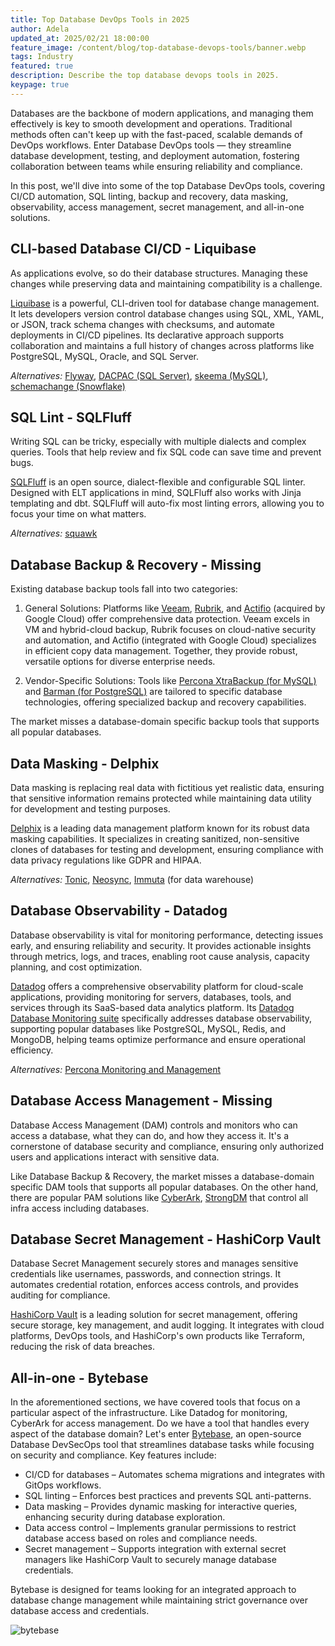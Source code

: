 ```yaml
---
title: Top Database DevOps Tools in 2025
author: Adela
updated_at: 2025/02/21 18:00:00
feature_image: /content/blog/top-database-devops-tools/banner.webp
tags: Industry
featured: true
description: Describe the top database devops tools in 2025.
keypage: true
---
```


Databases are the backbone of modern applications, and managing them effectively is key to smooth development and operations. Traditional methods often can't keep up with the fast-paced, scalable demands of DevOps workflows. Enter Database DevOps tools — they streamline database development, testing, and deployment automation, fostering collaboration between teams while ensuring reliability and compliance.

In this post, we'll dive into some of the top Database DevOps tools, covering CI/CD automation, SQL linting, backup and recovery, data masking, observability, access management, secret management, and all-in-one solutions.

## CLI-based Database CI/CD - Liquibase

As applications evolve, so do their database structures. Managing these changes while preserving data and maintaining compatibility is a challenge.

[Liquibase](https://www.liquibase.com/) is a powerful, CLI-driven tool for database change management. It lets developers version control database changes using SQL, XML, YAML, or JSON, track schema changes with checksums, and automate deployments in CI/CD pipelines. Its declarative approach supports collaboration and maintains a full history of changes across platforms like PostgreSQL, MySQL, Oracle, and SQL Server.

_Alternatives:_ [Flyway](https://flywaydb.org/), [DACPAC (SQL Server)](https://learn.microsoft.com/en-us/sql/relational-databases/data-tier-applications/data-tier-application-overview?view=sql-server-ver16), [skeema (MySQL)](https://www.skeema.io/), [schemachange (Snowflake)](https://www.schemachange.com/)

## SQL Lint - SQLFluff

Writing SQL can be tricky, especially with multiple dialects and complex queries. Tools that help review and fix SQL code can save time and prevent bugs.

[SQLFluff](https://www.sqlfluff.com/) is an open source, dialect-flexible and configurable SQL linter. Designed with ELT applications in mind, SQLFluff also works with Jinja templating and dbt. SQLFluff will auto-fix most linting errors, allowing you to focus your time on what matters.

_Alternatives:_ [squawk](https://github.com/sbdchd/squawk)

## Database Backup & Recovery - Missing

Existing database backup tools fall into two categories:

1. General Solutions: Platforms like [Veeam](https://www.veeam.com/), [Rubrik](https://www.rubrik.com/), and [Actifio](https://www.actifio.com/) (acquired by Google Cloud) offer comprehensive data protection. Veeam excels in VM and hybrid-cloud backup, Rubrik focuses on cloud-native security and automation, and Actifio (integrated with Google Cloud) specializes in efficient copy data management. Together, they provide robust, versatile options for diverse enterprise needs.

2. Vendor-Specific Solutions: Tools like [Percona XtraBackup (for MySQL)](https://www.percona.com/software/percona-xtrabackup) and [Barman (for PostgreSQL)](https://pgbarman.org/) are tailored to specific database technologies, offering specialized backup and recovery capabilities.

The market misses a database-domain specific backup tools that supports all popular databases.

## Data Masking - Delphix

Data masking is replacing real data with fictitious yet realistic data, ensuring that sensitive information remains protected while maintaining data utility for development and testing purposes.

[Delphix](https://www.delphix.com/) is a leading data management platform known for its robust data masking capabilities. It specializes in creating sanitized, non-sensitive clones of databases for testing and development, ensuring compliance with data privacy regulations like GDPR and HIPAA.

_Alternatives:_ [Tonic](https://www.tonic.ai/), [Neosync](https://www.neosync.dev/), [Immuta](https://www.immuta.com/) (for data warehouse)

## Database Observability - Datadog

Database observability is vital for monitoring performance, detecting issues early, and ensuring reliability and security. It provides actionable insights through metrics, logs, and traces, enabling root cause analysis, capacity planning, and cost optimization.

[Datadog](https://www.datadoghq.com/) offers a comprehensive observability platform for cloud-scale applications, providing monitoring for servers, databases, tools, and services through its SaaS-based data analytics platform. Its [Datadog Database Monitoring suite](https://www.datadoghq.com/dg/monitor/databases/) specifically addresses database observability, supporting popular databases like PostgreSQL, MySQL, Redis, and MongoDB, helping teams optimize performance and ensure operational efficiency.

_Alternatives:_ [Percona Monitoring and Management](https://www.percona.com/software/database-tools/percona-monitoring-and-management)

## Database Access Management - Missing

Database Access Management (DAM) controls and monitors who can access a database, what they can do, and how they access it. It's a cornerstone of database security and compliance, ensuring only authorized users and applications interact with sensitive data.

Like Database Backup & Recovery, the market misses a database-domain specific DAM tools that supports all popular databases. On the other hand, there are popular PAM solutions like [CyberArk](https://www.cyberark.com/), [StrongDM](https://www.strongdm.com/) that control all infra access including databases.

## Database Secret Management - HashiCorp Vault

Database Secret Management securely stores and manages sensitive credentials like usernames, passwords, and connection strings. It automates credential rotation, enforces access controls, and provides auditing for compliance.

[HashiCorp Vault](https://www.vaultproject.io/) is a leading solution for secret management, offering secure storage, key management, and audit logging. It integrates with cloud platforms, DevOps tools, and HashiCorp's own products like Terraform, reducing the risk of data breaches.

## All-in-one - Bytebase

In the aforementioned sections, we have covered tools that focus on a particular aspect of the infrastructure. Like Datadog for monitoring, CyberArk for access management.
Do we have a tool that handles every aspect of the database domain? Let's enter [Bytebase](/), an open-source Database DevSecOps tool that streamlines database tasks while focusing on security and compliance. Key features include:

- CI/CD for databases – Automates schema migrations and integrates with GitOps workflows.
- SQL linting – Enforces best practices and prevents SQL anti-patterns.
- Data masking – Provides dynamic masking for interactive queries, enhancing security during database exploration.
- Data access control – Implements granular permissions to restrict database access based on roles and compliance needs.
- Secret management – Supports integration with external secret managers like HashiCorp Vault to securely manage database credentials.

Bytebase is designed for teams looking for an integrated approach to database change management while maintaining strict governance over database access and credentials.

![bytebase](/content/blog/top-database-devops-tools/bytebase.webp)
